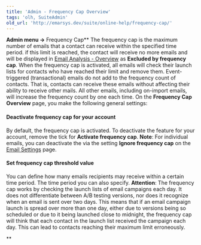 ```yaml
---
title: 'Admin - Frequency Cap Overview'
tags: 'olh, SuiteAdmin'
old_url: 'http://emarsys.dev/suite/online-help/frequency-cap/'
---
```


**Admin menu ->** Frequency Cap** The frequency cap is the maximum number of emails that a contact can receive within the specified time period. if this limit is reached, the contact will receive no more emails and will be displayed in [Email Analysis - Overview](/olh/analysis-emails-overview.md "Analysis â&#128;&#147; Emails â&#128;&#147; Overview") as **Excluded by frequency cap**. When the frequency cap is activated, all emails will check their launch lists for contacts who have reached their limit and remove them. Event-triggered (transactional) emails do not add to the frequency count of contacts. That is, contacts can receive these emails without affecting their ability to receive other mails. All other emails, including on-import emails, will increase the frequency count by one each time. On the **Frequency Cap Overview** page, you make the following general settings:

#### Deactivate frequency cap for your account

 By default, the frequency cap is activated. To deactivate the feature for your account, remove the tick for **Activate frequency cap**. **Note**: For individual emails, you can deactivate the via the setting **Ignore frequency cap** on the [Email Settings](/olh/email-settings.md "Campaigns â&#128;&#147; Email Settings") page.

#### Set frequency cap threshold value

 You can define how many emails recipients may receive within a certain time period. The time period you can also specify. **Attention**: The frequency cap works by checking the launch lists of email campaigns each day. It does not differentiate between A/B testing versions, nor does it recognize when an email is sent over two days. This means that if an email campaign launch is spread over more than one day, either due to versions being so scheduled or due to it being launched close to midnight, the frequency cap will think that each contact in the launch list received the campaign each day. This can lead to contacts reaching their maximum limit erroneously.

**